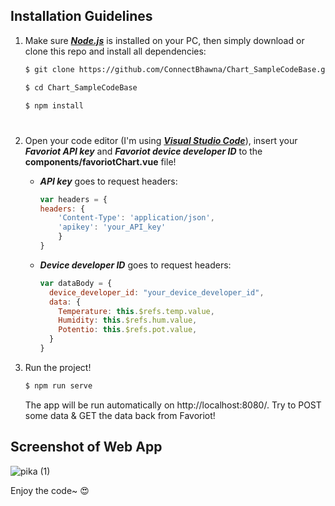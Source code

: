 ## Installation Guidelines


1. Make sure [__*Node.js*__](https://nodejs.org/en/) is installed on your PC, then simply download or clone this repo and install all dependencies:

    ```bash
    $ git clone https://github.com/ConnectBhawna/Chart_SampleCodeBase.git

    $ cd Chart_SampleCodeBase

    $ npm install
    ```

#

2. Open your code editor (I'm using [__*Visual Studio Code*__](https://code.visualstudio.com/)), insert your __*Favoriot API key*__ and __*Favoriot device developer ID*__ to the __components/favoriotChart.vue__ file!
    
    - __*API key*__ goes to request headers:

        ```javascript
        var headers = {
        headers: {
            'Content-Type': 'application/json',
            'apikey': 'your_API_key'
            }
        }
        ```

    - __*Device developer ID*__ goes to request headers:

        ```javascript
        var dataBody = {
          device_developer_id: "your_device_developer_id",
          data: {
            Temperature: this.$refs.temp.value,
            Humidity: this.$refs.hum.value,
            Potentio: this.$refs.pot.value,
          }
        }
        ```
        


3. Run the project!

    ```bash
    $ npm run serve
    ```

    The app will be run automatically on http://localhost:8080/. Try to POST some data & GET the data back from Favoriot!



## Screenshot of Web App
![pika (1)](https://user-images.githubusercontent.com/81790585/228831104-35159d12-939b-4e28-910a-de6792c8e068.png)

    
Enjoy the code~ 😍



